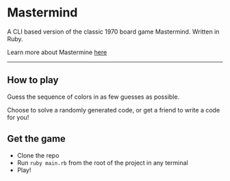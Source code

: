 # Mastermind
A CLI based version of the classic 1970 board game Mastermind. Written in Ruby. 

Learn more about Mastermine [here](https://en.wikipedia.org/wiki/Mastermind_(board_game))
___
## How to play
Guess the sequence of colors in as few guesses as possible.

Choose to solve a randomly generated code, or get a friend to write a code for you!

## Get the game
- Clone the repo
- Run `ruby main.rb` from the root of the project in any terminal
- Play!
